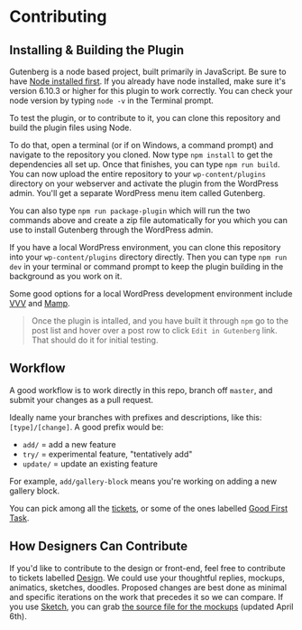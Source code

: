 # Contributing

## Installing & Building the Plugin

Gutenberg is a node based project, built primarily in JavaScript. Be sure to have <a href="https://nodejs.org/en/">Node installed first</a>. If you already have node installed, make sure it's version 6.10.3 or higher for this plugin to work correctly. You can check your node version by typing `node -v` in the Terminal prompt.

To test the plugin, or to contribute to it, you can clone this repository and build the plugin files using Node.

To do that, open a terminal (or if on Windows, a command prompt) and navigate to the repository you cloned. Now type `npm install` to get the dependencies all set up. Once that finishes, you can type `npm run build`. You can now upload the entire repository to your `wp-content/plugins` directory on your webserver and activate the plugin from the WordPress admin. You'll get a separate WordPress menu item called Gutenberg.

You can also type `npm run package-plugin` which will run the two commands above and create a zip file automatically for you which you can use to install Gutenberg through the WordPress admin.

If you have a local WordPress environment, you can clone this repository into your `wp-content/plugins` directory directly. Then you can type `npm run dev` in your terminal or command prompt to keep the plugin building in the background as you work on it.

Some good options for a local WordPress development environment include <a href="https://varyingvagrantvagrants.org/">VVV</a> and <a href="https://www.mamp.info/">Mamp</a>.

> Once the plugin is intalled, and you have built it through `npm` go to the post list and hover over a post row to click `Edit in Gutenberg` link. That should do it for initial testing.

## Workflow

A good workflow is to work directly in this repo, branch off `master`, and submit your changes as a pull request.

Ideally name your branches with prefixes and descriptions, like this: `[type]/[change]`. A good prefix would be:

- `add/` = add a new feature
- `try/` = experimental feature, "tentatively add"
- `update/` = update an existing feature

For example, `add/gallery-block` means you're working on adding a new gallery block. 

You can pick among all the <a href="https://github.com/WordPress/gutenberg/issues">tickets</a>, or some of the ones labelled <a href="https://github.com/WordPress/gutenberg/labels/Good%20First%20Task">Good First Task</a>.

## How Designers Can Contribute

If you'd like to contribute to the design or front-end, feel free to contribute to tickets labelled <a href="https://github.com/WordPress/gutenberg/issues?q=is%3Aissue+is%3Aopen+label%3ADesign">Design</a>. We could use your thoughtful replies, mockups, animatics, sketches, doodles. Proposed changes are best done as minimal and specific iterations on the work that precedes it so we can compare. If you use <a href="https://www.sketchapp.com/">Sketch</a>, you can grab <a href="https://cloudup.com/cMPXM8Va2cy">the source file for the mockups</a> (updated April 6th).
